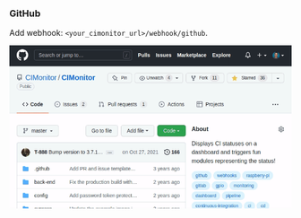 ### GitHub

Add webhook: `<your_cimonitor_url>/webhook/github`.

![Add GitHub webhook demonstration](../images/add-github-webhook.gif)

